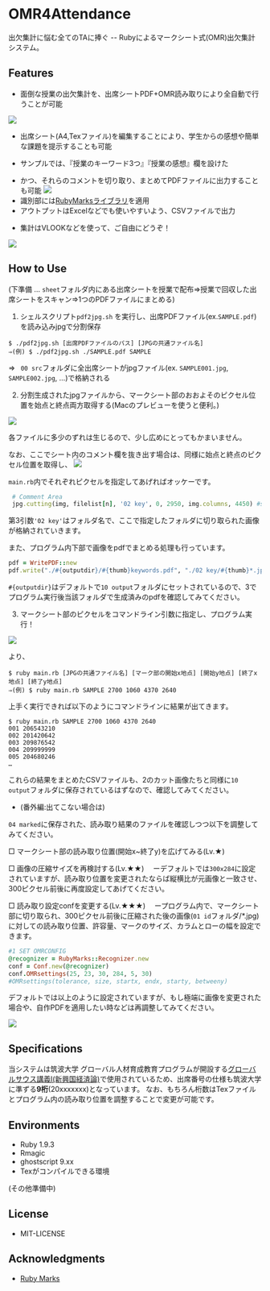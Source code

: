 # OMR4Attendance

出欠集計に悩む全てのTAに捧ぐ -- Rubyによるマークシート式(OMR)出欠集計システム。

## Features

- 面倒な授業の出欠集計を、出席シートPDF+OMR読み取りにより全自動で行うことが可能

![](https://raw.githubusercontent.com/shartsu/OMR4Attendance/master/READMEimg/s1.png)

- 出席シート(A4,Texファイル)を編集することにより、学生からの感想や簡単な課題を提示することも可能
 * サンプルでは、『授業のキーワード3つ』『授業の感想』欄を設けた
- かつ、それらのコメントを切り取り、まとめてPDFファイルに出力することも可能
![](https://raw.githubusercontent.com/shartsu/OMR4Attendance/master/READMEimg/s2.png)
- 識別部には[RubyMarksライブラリ](https://github.com/andrerpbts/ruby_marks)を適用
- アウトプットはExcelなどでも使いやすいよう、CSVファイルで出力
 * 集計はVLOOKなどを使って、ご自由にどうぞ！

![](https://raw.githubusercontent.com/shartsu/OMR4Attendance/master/READMEimg/s3.png)
## How to Use

(下準備 … `sheet`フォルダ内にある出席シートを授業で配布⇒授業で回収した出席シートをスキャン⇒1つのPDFファイルにまとめる)

1. シェルスクリプト`pdf2jpg.sh` を実行し、出席PDFファイル(ex.`SAMPLE.pdf`)を読み込みjpgで分割保存

 ```
$ ./pdf2jpg.sh [出席PDFファイルのパス] [JPGの共通ファイル名]
⇒(例) $ ./pdf2jpg.sh ./SAMPLE.pdf SAMPLE
```

 ⇒ ` 00 src`フォルダに全出席シートがjpgファイル(ex. `SAMPLE001.jpg`, `SAMPLE002.jpg`, ...)で格納される

2. 分割生成されたjpgファイルから、マークシート部のおおよそのピクセル位置を始点と終点両方取得する(Macのプレビューを使うと便利。)

  ![](https://raw.githubusercontent.com/shartsu/OMR4Attendance/master/READMEimg/s4.png)

 各ファイルに多少のずれは生じるので、少し広めにとってもかまいません。

 なお、ここでシート内のコメント欄を抜き出す場合は、同様に始点と終点のピクセル位置を取得し、
  ![](https://raw.githubusercontent.com/shartsu/OMR4Attendance/master/READMEimg/s5.png)

 `main.rb`内でそれぞれピクセルを指定してあげればオッケーです。

 ```ruby:main.rb
  # Comment Area
  jpg.cutting(img, filelist[n], '02 key', 0, 2950, img.columns, 4450) #sx, sy, ex, ey
 ```
 第3引数`'02 key'`はフォルダ名で、ここで指定したフォルダに切り取られた画像が格納されていきます。

 また、プログラム内下部で画像をpdfでまとめる処理も行っています。

 ```ruby:main.rb
pdf = WritePDF::new
pdf.write("./#{outputdir}/#{thumb}keywords.pdf", "./02 key/#{thumb}*.jpg")
 ```
`#{outputdir}`はデフォルトで`10 output`フォルダにセットされているので、3でプログラム実行後当該フォルダで生成済みのpdfを確認してみてください。

3. マークシート部のピクセルをコマンドライン引数に指定し、プログラム実行！

  ![](https://raw.githubusercontent.com/shartsu/OMR4Attendance/master/READMEimg/s4.png)

より、

 ```
$ ruby main.rb [JPGの共通ファイル名] [マーク部の開始x地点] [開始y地点] [終了x地点] [終了y地点]
⇒(例) $ ruby main.rb SAMPLE 2700 1060 4370 2640
```

 上手く実行できれば以下のようにコマンドラインに結果が出てきます。

 ```
$ ruby main.rb SAMPLE 2700 1060 4370 2640
001 206543210
002 201420642
003 209876542
004 209999999
005 204680246
…
```
これらの結果をまとめたCSVファイルも、2のカット画像たちと同様に`10 output`フォルダに保存されているはずなので、確認してみてください。

- (番外編:出てこない場合は)

 `04 marked`に保存された、読み取り結果のファイルを確認しつつ以下を調整してみてください。

 □ マークシート部の読み取り位置(開始x~終了y)を広げてみる(Lv.★)

 □ 画像の圧縮サイズを再検討する(Lv.★★)
　ーデフォルトでは`300x284`に設定されていますが、読み取り位置を変更されたならば縦横比が元画像と一致させ、300ピクセル前後に再度設定してあげてください。

 □ 読み取り設定confを変更する(Lv.★★★)
　ープログラム内で、マークシート部に切り取られ、300ピクセル前後に圧縮された後の画像(`01 id`フォルダ/*.jpg)に対しての読み取り位置、許容量、マークのサイズ、カラムとローの幅を設定できます。

 ```ruby:main.rb
#1 SET OMRCONFIG
@recognizer = RubyMarks::Recognizer.new
conf = Conf.new(@recognizer)
conf.OMRsettings(25, 23, 30, 284, 5, 30) 
#OMRsettings(tolerance, size, startx, endx, starty, betweeny)
 ```
 デフォルトでは以上のように設定されていますが、もし極端に画像を変更された場合や、自作PDFを適用したい時などは再調整してみてください。

  ![](https://raw.githubusercontent.com/shartsu/OMR4Attendance/master/READMEimg/s6.png)

## Specifications

当システムは筑波大学 グローバル人材育成教育プログラムが開設する[グローバルサウス講義Ⅰ(新興国経済論)](http://shakai.tsukuba.ac.jp/news/2014/09/-ghrd.html)で使用されているため、出席番号の仕様も筑波大学に準ずる**9桁**(20xxxxxxx)となっています。
なお、もちろん桁数はTexファイルとプログラム内の読み取り位置を調整することで変更が可能です。

## Environments

- Ruby 1.9.3
 - Rmagic
- ghostscript  9.xx
- Texがコンパイルできる環境

(その他準備中)


## License
- MIT-LICENSE

## Acknowledgments
- [Ruby Marks](https://github.com/andrerpbts/ruby_marks)
